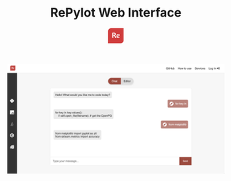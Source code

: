 <h1 align="center">RePylot Web Interface</h1>
<p align="center"><img src="resources/repylot_logo.png" width="7%"></p>

<br>

[![Watch the video](resources/scs0.png)](https://vimeo.com/998935351)
